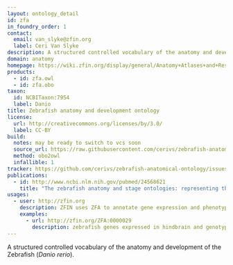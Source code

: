 ```yaml
---
layout: ontology_detail
id: zfa
in_foundry_order: 1
contact:
  email: van_slyke@zfin.org
  label: Ceri Van Slyke
description: A structured controlled vocabulary of the anatomy and development of the Zebrafish
domain: anatomy
homepage: https://wiki.zfin.org/display/general/Anatomy+Atlases+and+Resources
products:
  - id: zfa.owl
  - id: zfa.obo
taxon:
  id: NCBITaxon:7954
  label: Danio
title: Zebrafish anatomy and development ontology
license:
  url: http://creativecommons.org/licenses/by/3.0/
  label: CC-BY
build:
  notes: may be ready to switch to vcs soon
  source_url: https://raw.githubusercontent.com/cerivs/zebrafish-anatomical-ontology/master/src/zebrafish_anatomy.obo
  method: obo2owl
  infallible: 1
tracker: https://github.com/cerivs/zebrafish-anatomical-ontology/issues
publications:
  - id: http://www.ncbi.nlm.nih.gov/pubmed/24568621
    title: "The zebrafish anatomy and stage ontologies: representing the anatomy and development of Danio rerio."
usages:
  - user: http://zfin.org
    description: ZFIN uses ZFA to annotate gene expression and phenotype
    examples:
      - url: http://zfin.org/ZFA:0000029
        description: zebrafish genes expressed in hindbrain and genotypes with hindbrain phenotype
---
```


A structured controlled vocabulary of the anatomy and development of the Zebrafish (<i>Danio rerio</i>).

